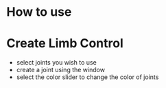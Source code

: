 # How to use

# Create Limb Control

* select joints you wish to use
* create a joint using the window
* select the color slider to change the color of joints 
